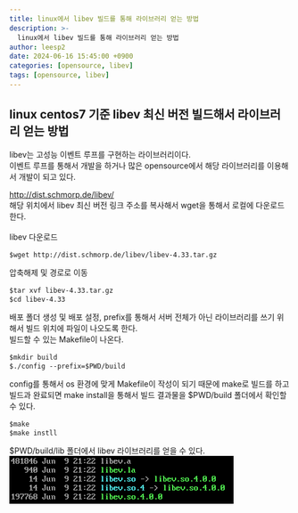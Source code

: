 ```yaml
---
title: linux에서 libev 빌드를 통해 라이브러리 얻는 방법
description: >-
  linux에서 libev 빌드를 통해 라이브러리 얻는 방법
author: leesp2
date: 2024-06-16 15:45:00 +0900
categories: [opensource, libev]
tags: [opensource, libev]
---
```


## linux centos7 기준 libev 최신 버전 빌드해서 라이브러리 얻는 방법

libev는 고성능 이벤트 루프를 구현하는 라이브러리이다.<br>
이벤트 루프를 통해서 개발을 하거나 많은 opensource에서 해당 라이브러리를 이용해서 개발이 되고 있다.

http://dist.schmorp.de/libev/<br>
해당 위치에서 libev 최신 버전 링크 주소를 복사해서 wget을 통해서 로컬에 다운로드한다.<br>
<br>
libev 다운로드
```console
$wget http://dist.schmorp.de/libev/libev-4.33.tar.gz
```

압축해제 및 경로로 이동
```console
$tar xvf libev-4.33.tar.gz
$cd libev-4.33
```

배포 폴더 생성 및 배포 설정, prefix를 통해서 서버 전체가 아닌 라이브러리를 쓰기 위해서 빌드 위치에 파일이 나오도록 한다.<br>
빌드할 수 있는 Makefile이 나온다.
```console
$mkdir build
$./config --prefix=$PWD/build
```

config를 통해서 os 환경에 맞게 Makefile이 작성이 되기 때문에 make로 빌드를 하고 빌드과 완료되면 make install을 통해서 빌드 결과물을 $PWD/build 폴더에서 확인할 수 있다.
```console
$make   
$make instll
```

$PWD/build/lib 폴더에서 libev 라이브러리를 얻을 수 있다.
![img-description](/assets/img/2024-06-16/2.png)